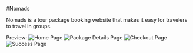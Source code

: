 #Nomads

Nomads is a tour package booking website that makes it easy for travelers to travel in groups.

Preview:
![Home Page](https://i.ibb.co/h2rvsTW/Home-Page.png)
![Package Details Page](https://i.ibb.co/L12gzcm/Details.png)
![Checkout Page](https://i.ibb.co/vqKJnvH/Checkout.png)
![Success Page](https://i.ibb.co/6b8W2Sn/Sukses-Checkout.png)
